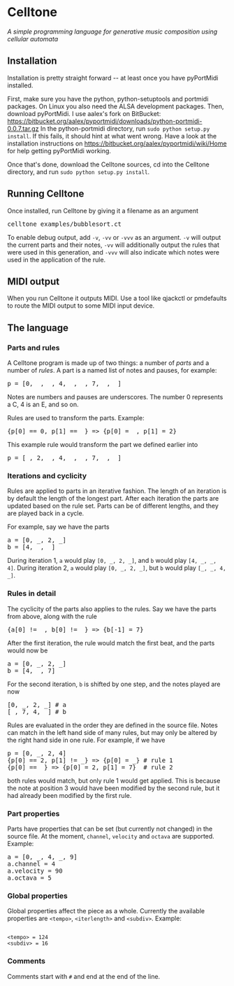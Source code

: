 Celltone
========

*A simple programming language for generative music composition using cellular automata*


Installation
------------

Installation is pretty straight forward -- at least once you have pyPortMidi installed.

First, make sure you have the python, python-setuptools and portmidi packages.
On Linux you also need the ALSA development packages. Then, download pyPortMidi. I use
aalex's fork on BitBucket: https://bitbucket.org/aalex/pyportmidi/downloads/python-portmidi-0.0.7.tar.gz
In the python-portmidi directory, run `sudo python setup.py install`. If this fails, it should hint
at what went wrong. Have a look at the installation instructions on https://bitbucket.org/aalex/pyportmidi/wiki/Home
for help getting pyPortMidi working.

Once that's done, download the Celltone sources, cd into the Celltone directory, and run `sudo python setup.py install`.

Running Celltone
----------------

Once installed, run Celltone by giving it a filename as an argument

<pre>
celltone examples/bubblesort.ct
</pre>

To enable debug output, add `-v`, `-vv` or `-vvv` as an argument.
`-v` will output the current parts and their notes, `-vv` will
additionally output the rules that were used in this generation, and
`-vvv` will also indicate which notes were used in the application
of the rule.


MIDI output
-----------

When you run Celltone it outputs MIDI. Use a tool like qjackctl or
pmdefaults to route the MIDI output to some MIDI input device.


The language
------------

### Parts and rules ###

A Celltone program is made up of two things: a number of *parts* and
a number of *rules*. A part is a named list of notes and pauses, for 
example:

<pre>
p = [0, _, _, 4, _, _, 7, _, _]
</pre>

Notes are numbers and pauses are underscores. The number 0 represents
a C, 4 is an E, and so on.

Rules are used to transform the parts. Example:

<pre>
{p[0] == 0, p[1] == _} => {p[0] = _, p[1] = 2}
</pre>

This example rule would transform the part we defined earlier into

<pre>
p = [_, 2, _, 4, _, _, 7, _, _]
</pre>


### Iterations and cyclicity ###

Rules are applied to parts in an iterative fashion. The length
of an iteration is by default the length of the longest part.
After each iteration the parts are updated based on the rule set.
Parts can be of different lengths, and they are played back
in a cycle.

For example, say we have the parts

<pre>
a = [0, _, 2, _]
b = [4, _, _]
</pre>

During iteration 1, `a` would play `[0, _, 2, _]`, and `b` would play `[4, _, _, 4]`. During iteration 2, `a` would play `[0, _, 2, _]`, but `b` would play `[_, _, 4, _]`.

### Rules in detail ###

The cyclicity of the parts also applies to the rules. Say we have the
parts from above, along with the rule

<pre>
{a[0] != _, b[0] != _} => {b[-1] = 7}
</pre>

After the first iteration, the rule would match the first beat,
and the parts would now be

<pre>
a = [0, _, 2, _]
b = [4, _, 7]
</pre>

For the second iteration, `b` is shifted by one step, and the notes
played are now

<pre>
[0, _, 2, _] # a
[_, 7, 4, _] # b
</pre>

Rules are evaluated in the order they are defined in the source file.
Notes can match in the left hand side of many rules, but may only
be altered by the right hand side in one rule. For example, if we have

<pre>
p = [0, _, 2, 4]
{p[0] == 2, p[1] != _} => {p[0] = _} # rule 1
{p[0] == _} => {p[0] = 2, p[1] = 7}  # rule 2
</pre>

both rules would match, but only rule 1 would get applied. This is
because the note at position 3 would have been modified by the
second rule, but it had already been modified by the first rule.


### Part properties ###

Parts have properties that can be set (but currently not changed)
in the source file. At the moment, `channel`, `velocity` and
`octava` are supported. Example:

<pre>
a = [0, _, 4, _, 9]
a.channel = 4
a.velocity = 90
a.octava = 5
</pre>


### Global properties ###

Global properties affect the piece as a whole. Currently the
available properties are `<tempo>`, `<iterlength>` and `<subdiv>`. Example:

<code>
&lt;tempo&gt; = 124
&lt;subdiv&gt; = 16
</code>


### Comments ###

Comments start with `#` and end at the end of the line.


